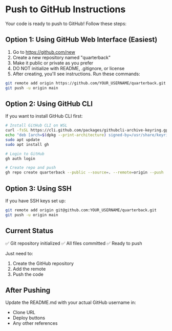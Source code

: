# Push to GitHub Instructions

Your code is ready to push to GitHub! Follow these steps:

## Option 1: Using GitHub Web Interface (Easiest)

1. Go to https://github.com/new
2. Create a new repository named "quarterback"
3. Make it public or private as you prefer
4. DO NOT initialize with README, .gitignore, or license
5. After creating, you'll see instructions. Run these commands:

```bash
git remote add origin https://github.com/YOUR_USERNAME/quarterback.git
git push -u origin main
```

## Option 2: Using GitHub CLI

If you want to install GitHub CLI first:

```bash
# Install GitHub CLI on WSL
curl -fsSL https://cli.github.com/packages/githubcli-archive-keyring.gpg | sudo dd of=/usr/share/keyrings/githubcli-archive-keyring.gpg
echo "deb [arch=$(dpkg --print-architecture) signed-by=/usr/share/keyrings/githubcli-archive-keyring.gpg] https://cli.github.com/packages stable main" | sudo tee /etc/apt/sources.list.d/github-cli.list > /dev/null
sudo apt update
sudo apt install gh

# Login to GitHub
gh auth login

# Create repo and push
gh repo create quarterback --public --source=. --remote=origin --push
```

## Option 3: Using SSH

If you have SSH keys set up:

```bash
git remote add origin git@github.com:YOUR_USERNAME/quarterback.git
git push -u origin main
```

## Current Status

✅ Git repository initialized
✅ All files committed
✅ Ready to push

Just need to:
1. Create the GitHub repository
2. Add the remote
3. Push the code

## After Pushing

Update the README.md with your actual GitHub username in:
- Clone URL
- Deploy buttons
- Any other references